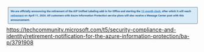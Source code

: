 ![image.png](/.attachments/image-65d94ae3-7b7b-4653-bbbf-2d6aba3d5cb7.png)
https://techcommunity.microsoft.com/t5/security-compliance-and-identity/retirement-notification-for-the-azure-information-protection/ba-p/3791908